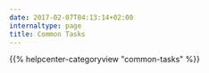 ```yaml
---
date: 2017-02-07T04:13:14+02:00
internaltype: page
title: Common Tasks
---
```


{{% helpcenter-categoryview "common-tasks" %}}